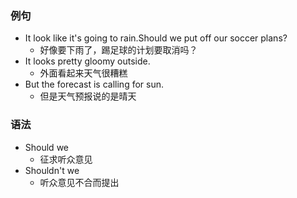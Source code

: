 ### 例句

- It look like it's going to rain.Should we put off our soccer plans?
  - 好像要下雨了，踢足球的计划要取消吗？
- It looks pretty gloomy outside.
  - 外面看起来天气很糟糕
- But the forecast is calling for sun.
  - 但是天气预报说的是晴天

### 语法

- Should we
  - 征求听众意见
- Shouldn't we
  - 听众意见不合而提出